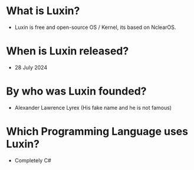 # What is Luxin?
- Luxin is free and open-source OS / Kernel, its based on NclearOS.

# When is Luxin released?
- 28 July 2024

# By who was Luxin founded? 
- Alexander Lawrence Lyrex (His fake name and he is not famous)

# Which Programming Language uses Luxin?
- Completely C# 
